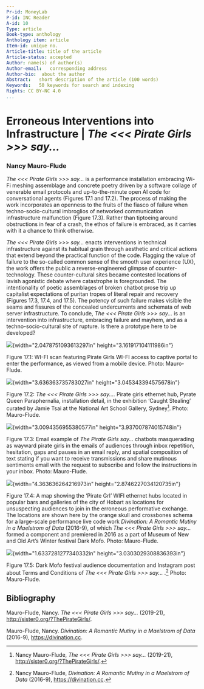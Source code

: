 ```yaml
---
Pr-id: MoneyLab
P-id: INC Reader
A-id: 10
Type: article
Book-type: anthology
Anthology item: article
Item-id: unique no.
Article-title: title of the article
Article-status: accepted
Author: name(s) of author(s)
Author-email:   corresponding address
Author-bio:  about the author
Abstract:   short description of the article (100 words)
Keywords:   50 keywords for search and indexing
Rights: CC BY-NC 4.0
...
```



# Erroneous Interventions into Infrastructure | *The &lt;&lt;&lt; Pirate Girls &gt;&gt;&gt; say...* 

### Nancy Mauro-Flude

*The &lt;&lt;&lt; Pirate Girls &gt;&gt;&gt; say...* is a performance
installation embracing Wi-Fi meshing assemblage and concrete poetry
driven by a software collage of venerable email protocols and
up-to-the-minute open AI code for conversational agents (Figures 17.1
and 17.2). The process of making the work incorporates an openness to
the fruits of the fiasco of failure when techno-socio-cultural
imbroglios of networked communication infrastructure malfunction (Figure
17.3). Rather than tiptoeing around obstructions in fear of a crash, the
ethos of failure is embraced, as it carries with it a chance to think
otherwise.

*The &lt;&lt;&lt; Pirate Girls &gt;&gt;&gt; say…* enacts interventions
in technical infrastructure against its habitual grain through aesthetic
and critical actions that extend beyond the practical function of the
code. Flagging the value of failure to the so-called common sense of the
smooth user experience (UX), the work offers the public a
reverse-engineered glimpse of counter-technology. These counter-cultural
sites became contested locations of lavish agonistic debate where
catastrophe is foregrounded. The intentionality of poetic assemblages of
broken chatbot prose trip up capitalist expectations of puritan tropes
of literal repair and recovery (Figures 17.3, 17.4, and 17.5). The
potency of such failure makes visible the seams and fissures of the
concealed undercurrents and schemata of web server infrastructure. To
conclude, *The &lt;&lt;&lt; Pirate Girls &gt;&gt;&gt; say...* is an
intervention into infrastructure, embracing failure and mayhem, and as a
techno-socio-cultural site of rupture. Is there a prototype here to be
developed?

![](media/image1.png){width="2.0478751093613297in"
height="3.161917104111986in"}

Figure 17.1: WI-FI scan featuring Pirate Girls WI-FI access to captive
portal to enter the performance, as viewed from a mobile device. Photo:
Mauro-Flude.

![](media/image2.png){width="3.636363735783027in"
height="3.045343394575678in"}

Figure 17.2: *The &lt;&lt;&lt; Pirate Girls &gt;&gt;&gt; say....* Pirate
girls ethernet hub, Pyrate Queen Paraphernalia, installation detail, in
the exhibition ‘Caught Stealing’ curated by Jamie Tsai at the National
Art School Gallery, Sydney[^24Nancy_1]. Photo: Mauro-Flude.

![](media/image3.png){width="3.0094356955380577in"
height="3.937007874015748in"}

Figure 17.3: Email example of *The Pirate Girls say…* chatbots
masquerading as wayward pirate girls in the emails of audiences through
inbox repetition, hesitation, gaps and pauses in an email reply, and
spatial composition of text stating if you want to receive transmissions
and share mutinous sentiments email with the request to subscribe and
follow the instructions in your inbox. Photo: Mauro-Flude.

![](media/image4.jpg){width="4.363636264216973in"
height="2.8746227034120735in"}

Figure 17.4: A map showing the ‘Pirate Grl’ WIFI ethernet hubs located
in popular bars and galleries of the city of Hobart as locations for
unsuspecting audiences to join in the erroneous performative exchange.
The locations are shown here by the orange skull and crossbones schema
for a large-scale performance live code work *Divination: A Romantic
Mutiny in a Maelstrom of Data* (2016-9), of which *The &lt;&lt;&lt;
Pirate Girls &gt;&gt;&gt; say...* formed a component and premiered in
2016 as a part of Museum of New and Old Art’s Winter festival Dark Mofo.
Photo: Mauro-Flude.

![](media/image5.png){width="1.6337281277340332in"
height="3.0303029308836393in"}

Figure 17.5: Dark Mofo festival audience documentation and Instagram
post about Terms and Conditions of *The &lt;&lt;&lt; Pirate Girls
&gt;&gt;&gt; say...* .[^24Nancy_2] Photo: Mauro-Flude.

## Bibliography

Mauro-Flude, Nancy. *The &lt;&lt;&lt; Pirate Girls &gt;&gt;&gt; say...*
(2019-21), http://sister0.org/?ThePirateGirls/.

Mauro-Flude, Nancy. *Divination: A Romantic Mutiny in a Maelstrom of
Data* (2016-9), https://divination.cc.

[^24Nancy_1]: Nancy Mauro-Flude, *The &lt;&lt;&lt; Pirate Girls &gt;&gt;&gt;
    say...* (2019-21), http://sister0.org/?ThePirateGirls/.

[^24Nancy_2]: Nancy Mauro-Flude, *Divination: A Romantic Mutiny in a Maelstrom
    of Data* (2016-9), https://divination.cc.
